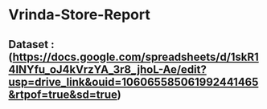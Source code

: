# Vrinda-Store-Report

## Dataset :(https://docs.google.com/spreadsheets/d/1skR14INYfu_oJ4kVrzYA_3r8_jhoL-Ae/edit?usp=drive_link&ouid=106065585061992441465&rtpof=true&sd=true)
